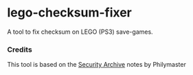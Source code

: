 # lego-checksum-fixer

A tool to fix checksum on LEGO (PS3) save-games.

### Credits

This tool is based on the [Security Archive](https://community.wemod.com/t/philymasters-security-archive/3923) notes by Philymaster
